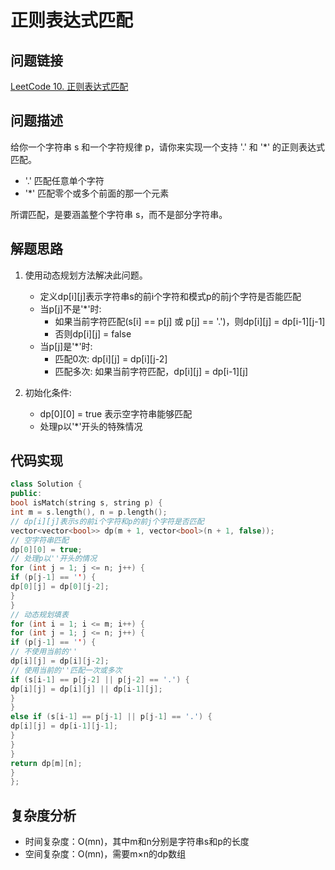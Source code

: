 # 正则表达式匹配

## 问题链接
[LeetCode 10. 正则表达式匹配](https://leetcode.com/problems/regular-expression-matching/)

## 问题描述
给你一个字符串 s 和一个字符规律 p，请你来实现一个支持 '.' 和 '*' 的正则表达式匹配。

- '.' 匹配任意单个字符
- '*' 匹配零个或多个前面的那一个元素

所谓匹配，是要涵盖整个字符串 s，而不是部分字符串。

## 解题思路
1. 使用动态规划方法解决此问题。
   - 定义dp[i][j]表示字符串s的前i个字符和模式p的前j个字符是否能匹配
   - 当p[j]不是'*'时:
     - 如果当前字符匹配(s[i] == p[j] 或 p[j] == '.')，则dp[i][j] = dp[i-1][j-1]
     - 否则dp[i][j] = false
   - 当p[j]是'*'时:
     - 匹配0次: dp[i][j] = dp[i][j-2]
     - 匹配多次: 如果当前字符匹配，dp[i][j] = dp[i-1][j]

2. 初始化条件:
   - dp[0][0] = true 表示空字符串能够匹配
   - 处理p以'*'开头的特殊情况

## 代码实现
```cpp
class Solution {
public:
bool isMatch(string s, string p) {
int m = s.length(), n = p.length();
// dp[i][j]表示s的前i个字符和p的前j个字符是否匹配
vector<vector<bool>> dp(m + 1, vector<bool>(n + 1, false));
// 空字符串匹配
dp[0][0] = true;
// 处理p以''开头的情况
for (int j = 1; j <= n; j++) {
if (p[j-1] == '') {
dp[0][j] = dp[0][j-2];
}
}
// 动态规划填表
for (int i = 1; i <= m; i++) {
for (int j = 1; j <= n; j++) {
if (p[j-1] == '') {
// 不使用当前的''
dp[i][j] = dp[i][j-2];
// 使用当前的''匹配一次或多次
if (s[i-1] == p[j-2] || p[j-2] == '.') {
dp[i][j] = dp[i][j] || dp[i-1][j];
}
}
else if (s[i-1] == p[j-1] || p[j-1] == '.') {
dp[i][j] = dp[i-1][j-1];
}
}
}
return dp[m][n];
}
};
```


## 复杂度分析
- 时间复杂度：O(mn)，其中m和n分别是字符串s和p的长度
- 空间复杂度：O(mn)，需要m×n的dp数组